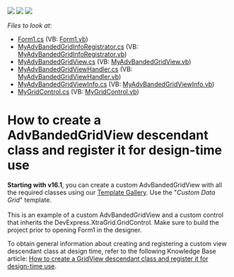 <!-- default badges list -->
![](https://img.shields.io/endpoint?url=https://codecentral.devexpress.com/api/v1/VersionRange/128626474/13.2.5%2B)
[![](https://img.shields.io/badge/Open_in_DevExpress_Support_Center-FF7200?style=flat-square&logo=DevExpress&logoColor=white)](https://supportcenter.devexpress.com/ticket/details/T122322)
[![](https://img.shields.io/badge/📖_How_to_use_DevExpress_Examples-e9f6fc?style=flat-square)](https://docs.devexpress.com/GeneralInformation/403183)
<!-- default badges end -->
<!-- default file list -->
*Files to look at*:

* [Form1.cs](./CS/MyAdvBandedGridView/Form1.cs) (VB: [Form1.vb](./VB/MyAdvBandedGridView/Form1.vb))
* [MyAdvBandedGridInfoRegistrator.cs](./CS/MyAdvBandedGridView/MyAdvBandedGridInfoRegistrator.cs) (VB: [MyAdvBandedGridInfoRegistrator.vb](./VB/MyAdvBandedGridView/MyAdvBandedGridInfoRegistrator.vb))
* [MyAdvBandedGridView.cs](./CS/MyAdvBandedGridView/MyAdvBandedGridView.cs) (VB: [MyAdvBandedGridView.vb](./VB/MyAdvBandedGridView/MyAdvBandedGridView.vb))
* [MyAdvBandedGridViewHandler.cs](./CS/MyAdvBandedGridView/MyAdvBandedGridViewHandler.cs) (VB: [MyAdvBandedGridViewHandler.vb](./VB/MyAdvBandedGridView/MyAdvBandedGridViewHandler.vb))
* [MyAdvBandedGridViewInfo.cs](./CS/MyAdvBandedGridView/MyAdvBandedGridViewInfo.cs) (VB: [MyAdvBandedGridViewInfo.vb](./VB/MyAdvBandedGridView/MyAdvBandedGridViewInfo.vb))
* [MyGridControl.cs](./CS/MyAdvBandedGridView/MyGridControl.cs) (VB: [MyGridControl.vb](./VB/MyAdvBandedGridView/MyGridControl.vb))
<!-- default file list end -->
# How to create a AdvBandedGridView descendant class and register it for design-time use


<p><strong>Starting with v16.1</strong>, you can create a custom AdvBandedGridView with all the required classes using our <a href="https://documentation.devexpress.com/#WindowsForms/CustomDocument16492">Template Gallery</a>. Use the "<em>Custom Data Grid</em>" template.<br><br>This is an example of a custom AdvBandedGridView and a custom control that inherits the DevExpress.XtraGrid.GridControl. Make sure to build the project prior to opening Form1 in the designer.</p>
<p>To obtain general information about creating and registering a custom view descendant class at design time, refer to the following Knowledge Base article: <a href="https://www.devexpress.com/Support/Center/p/A859">How to create a GridView descendant class and register it for design-time use</a>.</p>

<br/>


